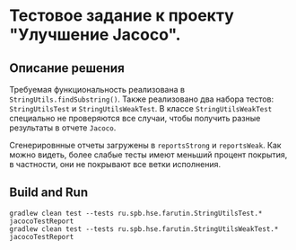 # Тестовое задание к проекту "Улучшение Jacoco".

## Описание решения
Требуемая функциональность реализована в `StringUtils.findSubstring()`.
Также реализовано два набора тестов: `StringUtilsTest` и `StringUtilsWeakTest`.
В классе `StringUtilsWeakTest` специально не проверяются все случаи,
чтобы получить разные результаты в отчете `Jacoco`.

Сгенерировнные отчеты загружены в `reportsStrong` и `reportsWeak`.
Как можно видеть, более слабые тесты имеют меньший процент покрытия,
в частности, они не покрывают все ветки исполнения.

## Build and Run
```
gradlew clean test --tests ru.spb.hse.farutin.StringUtilsTest.* jacocoTestReport
gradlew clean test --tests ru.spb.hse.farutin.StringUtilsWeakTest.* jacocoTestReport
```
